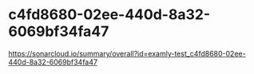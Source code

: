# c4fd8680-02ee-440d-8a32-6069bf34fa47
https://sonarcloud.io/summary/overall?id=examly-test_c4fd8680-02ee-440d-8a32-6069bf34fa47
